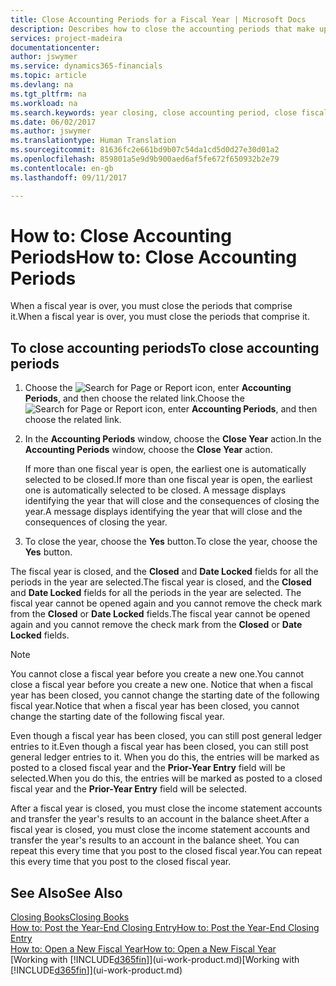 ```yaml
---
title: Close Accounting Periods for a Fiscal Year | Microsoft Docs
description: Describes how to close the accounting periods that make up the fiscal year.
services: project-madeira
documentationcenter: 
author: jswymer
ms.service: dynamics365-financials
ms.topic: article
ms.devlang: na
ms.tgt_pltfrm: na
ms.workload: na
ms.search.keywords: year closing, close accounting period, close fiscal year, bank account detailed trial balance
ms.date: 06/02/2017
ms.author: jswymer
ms.translationtype: Human Translation
ms.sourcegitcommit: 81636fc2e661bd9b07c54da1cd5d0d27e30d01a2
ms.openlocfilehash: 859801a5e9d9b900aed6af5fe672f650932b2e79
ms.contentlocale: en-gb
ms.lasthandoff: 09/11/2017

---
```

# <a name="how-to-close-accounting-periods"></a><span data-ttu-id="92a82-103">How to: Close Accounting Periods</span><span class="sxs-lookup"><span data-stu-id="92a82-103">How to: Close Accounting Periods</span></span>
<span data-ttu-id="92a82-104">When a fiscal year is over, you must close the periods that comprise it.</span><span class="sxs-lookup"><span data-stu-id="92a82-104">When a fiscal year is over, you must close the periods that comprise it.</span></span>

## <a name="to-close-accounting-periods"></a><span data-ttu-id="92a82-105">To close accounting periods</span><span class="sxs-lookup"><span data-stu-id="92a82-105">To close accounting periods</span></span>
1. <span data-ttu-id="92a82-106">Choose the ![Search for Page or Report](media/ui-search/search_small.png "Search for Page or Report icon") icon, enter **Accounting Periods**, and then choose the related link.</span><span class="sxs-lookup"><span data-stu-id="92a82-106">Choose the ![Search for Page or Report](media/ui-search/search_small.png "Search for Page or Report icon") icon, enter **Accounting Periods**, and then choose the related link.</span></span>
2. <span data-ttu-id="92a82-107">In the **Accounting Periods** window, choose the **Close Year** action.</span><span class="sxs-lookup"><span data-stu-id="92a82-107">In the **Accounting Periods** window, choose the **Close Year** action.</span></span>

    <span data-ttu-id="92a82-108">If more than one fiscal year is open, the earliest one is automatically selected to be closed.</span><span class="sxs-lookup"><span data-stu-id="92a82-108">If more than one fiscal year is open, the earliest one is automatically selected to be closed.</span></span> <span data-ttu-id="92a82-109">A message displays identifying the year that will close and the consequences of closing the year.</span><span class="sxs-lookup"><span data-stu-id="92a82-109">A message displays identifying the year that will close and the consequences of closing the year.</span></span>
3. <span data-ttu-id="92a82-110">To close the year, choose the **Yes** button.</span><span class="sxs-lookup"><span data-stu-id="92a82-110">To close the year, choose the **Yes** button.</span></span>

<span data-ttu-id="92a82-111">The fiscal year is closed, and the **Closed** and **Date Locked** fields for all the periods in the year are selected.</span><span class="sxs-lookup"><span data-stu-id="92a82-111">The fiscal year is closed, and the **Closed** and **Date Locked** fields for all the periods in the year are selected.</span></span> <span data-ttu-id="92a82-112">The fiscal year cannot be opened again and you cannot remove the check mark from the **Closed** or **Date Locked** fields.</span><span class="sxs-lookup"><span data-stu-id="92a82-112">The fiscal year cannot be opened again and you cannot remove the check mark from the **Closed** or **Date Locked** fields.</span></span>

> [!NOTE]  
>   <span data-ttu-id="92a82-113">You cannot close a fiscal year before you create a new one.</span><span class="sxs-lookup"><span data-stu-id="92a82-113">You cannot close a fiscal year before you create a new one.</span></span> <span data-ttu-id="92a82-114">Notice that when a fiscal year has been closed, you cannot change the starting date of the following fiscal year.</span><span class="sxs-lookup"><span data-stu-id="92a82-114">Notice that when a fiscal year has been closed, you cannot change the starting date of the following fiscal year.</span></span>

<span data-ttu-id="92a82-115">Even though a fiscal year has been closed, you can still post general ledger entries to it.</span><span class="sxs-lookup"><span data-stu-id="92a82-115">Even though a fiscal year has been closed, you can still post general ledger entries to it.</span></span> <span data-ttu-id="92a82-116">When you do this, the entries will be marked as posted to a closed fiscal year and the **Prior-Year Entry** field will be selected.</span><span class="sxs-lookup"><span data-stu-id="92a82-116">When you do this, the entries will be marked as posted to a closed fiscal year and the **Prior-Year Entry** field will be selected.</span></span>

<span data-ttu-id="92a82-117">After a fiscal year is closed, you must close the income statement accounts and transfer the year's results to an account in the balance sheet.</span><span class="sxs-lookup"><span data-stu-id="92a82-117">After a fiscal year is closed, you must close the income statement accounts and transfer the year's results to an account in the balance sheet.</span></span> <span data-ttu-id="92a82-118">You can repeat this every time that you post to the closed fiscal year.</span><span class="sxs-lookup"><span data-stu-id="92a82-118">You can repeat this every time that you post to the closed fiscal year.</span></span>

## <a name="see-also"></a><span data-ttu-id="92a82-119">See Also</span><span class="sxs-lookup"><span data-stu-id="92a82-119">See Also</span></span>
[<span data-ttu-id="92a82-120">Closing Books</span><span class="sxs-lookup"><span data-stu-id="92a82-120">Closing Books</span></span>](year-close-books.md)  
[<span data-ttu-id="92a82-121">How to: Post the Year-End Closing Entry</span><span class="sxs-lookup"><span data-stu-id="92a82-121">How to: Post the Year-End Closing Entry</span></span>](year-how-post-year-end-close-entry.md)  
[<span data-ttu-id="92a82-122">How to: Open a New Fiscal Year</span><span class="sxs-lookup"><span data-stu-id="92a82-122">How to: Open a New Fiscal Year</span></span>](finance-how-open-new-fiscal-year.md)  
<span data-ttu-id="92a82-123">[Working with [!INCLUDE[d365fin](includes/d365fin_md.md)]](ui-work-product.md)</span><span class="sxs-lookup"><span data-stu-id="92a82-123">[Working with [!INCLUDE[d365fin](includes/d365fin_md.md)]](ui-work-product.md)</span></span>

